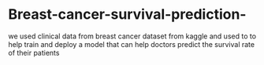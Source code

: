 # Breast-cancer-survival-prediction-
we used clinical data from breast cancer dataset from kaggle and used to to help train and deploy a model that can help doctors predict the survival rate of their patients 
